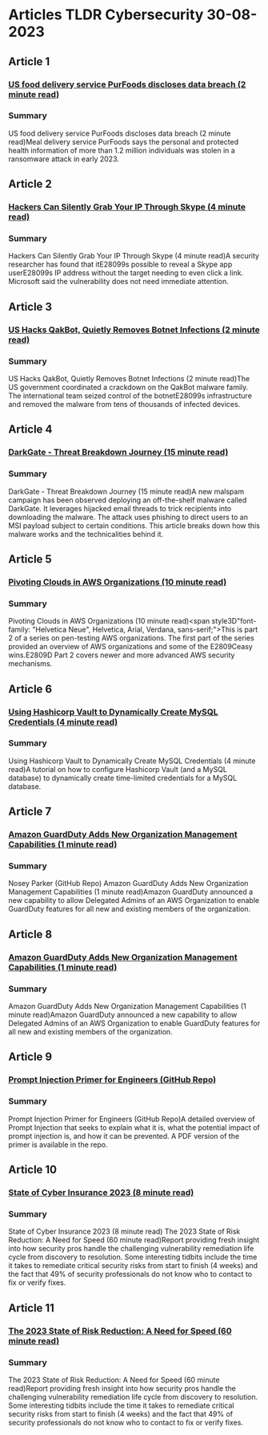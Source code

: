 # Articles TLDR Cybersecurity 30-08-2023

## Article 1
### [US food delivery service PurFoods discloses data breach (2 minute read)](https://tldr.tech)
### Summary 
 US food delivery service PurFoods discloses data breach (2 minute read)Meal delivery service PurFoods says the personal and protected health information of more than 1.2 million individuals was stolen in a ransomware attack in early 2023.

## Article 2
### [Hackers Can Silently Grab Your IP Through Skype (4 minute read)](https://tldr.tech)
### Summary 
 Hackers Can Silently Grab Your IP Through Skype (4 minute read)A security researcher has found that itE28099s possible to reveal a Skype app userE28099s IP address without the target needing to even click a link. Microsoft said the vulnerability does not need immediate attention.

## Article 3
### [US Hacks QakBot, Quietly Removes Botnet Infections (2 minute read)](https://tldr.tech)
### Summary 
 US Hacks QakBot, Quietly Removes Botnet Infections (2 minute read)The US government coordinated a crackdown on the QakBot malware family. The international team seized control of the botnetE28099s infrastructure and removed the malware from tens of thousands of infected devices.

## Article 4
### [DarkGate - Threat Breakdown Journey (15 minute read)](https://tldr.tech)
### Summary 
 DarkGate - Threat Breakdown Journey (15 minute read)A new malspam campaign has been observed deploying an off-the-shelf malware called DarkGate. It leverages hijacked email threads to trick recipients into downloading the malware. The attack uses phishing to direct users to an MSI payload subject to certain conditions. This article breaks down how this malware works and the technicalities behind it.

## Article 5
### [Pivoting Clouds in AWS Organizations (10 minute read)](https://tldr.tech)
### Summary 
 Pivoting Clouds in AWS Organizations (10 minute read)<span style3D"font-family: "Helvetica Neue", Helvetica, Arial, Verdana, sans-serif;">This is part 2 of a series on pen-testing AWS organizations. The first part of the series provided an overview of AWS organizations and some of the E2809Ceasy wins.E2809D Part 2 covers newer and more advanced AWS security mechanisms.

## Article 6
### [Using Hashicorp Vault to Dynamically Create MySQL Credentials (4 minute read)](https://tldr.tech)
### Summary 
 Using Hashicorp Vault to Dynamically Create MySQL Credentials (4 minute read)A tutorial on how to configure Hashicorp Vault (and a MySQL database) to dynamically create time-limited credentials for a MySQL database.

## Article 7
### [Amazon GuardDuty Adds New Organization Management Capabilities (1 minute read)](https://tldr.tech)
### Summary 
 Nosey Parker (GitHub Repo) Amazon GuardDuty Adds New Organization Management Capabilities (1 minute read)Amazon GuardDuty announced a new capability to allow Delegated Admins of an AWS Organization to enable GuardDuty features for all new and existing members of the organization.</div> 

## Article 8
### [Amazon GuardDuty Adds New Organization Management Capabilities (1 minute read)](https://tldr.tech)
### Summary 
 Amazon GuardDuty Adds New Organization Management Capabilities (1 minute read)Amazon GuardDuty announced a new capability to allow Delegated Admins of an AWS Organization to enable GuardDuty features for all new and existing members of the organization.

## Article 9
### [Prompt Injection Primer for Engineers (GitHub Repo)](https://tldr.tech)
### Summary 
 Prompt Injection Primer for Engineers (GitHub Repo)A detailed overview of Prompt Injection that seeks to explain what it is, what the potential impact of prompt injection is, and how it can be prevented. A PDF version of the primer is available in the repo.

## Article 10
### [State of Cyber Insurance 2023 (8 minute read)](https://tldr.tech)
### Summary 
 State of Cyber Insurance 2023 (8 minute read) The 2023 State of Risk Reduction: A Need for Speed (60 minute read)Report providing fresh insight into how security pros handle the challenging vulnerability remediation life cycle from discovery to resolution. Some interesting tidbits include the time it takes to remediate critical security risks from start to finish (4 weeks) and the fact that 49% of security professionals do not know who to contact to fix or verify fixes. 

## Article 11
### [The 2023 State of Risk Reduction: A Need for Speed (60 minute read)](https://tldr.tech)
### Summary 
 The 2023 State of Risk Reduction: A Need for Speed (60 minute read)Report providing fresh insight into how security pros handle the challenging vulnerability remediation life cycle from discovery to resolution. Some interesting tidbits include the time it takes to remediate critical security risks from start to finish (4 weeks) and the fact that 49% of security professionals do not know who to contact to fix or verify fixes.

